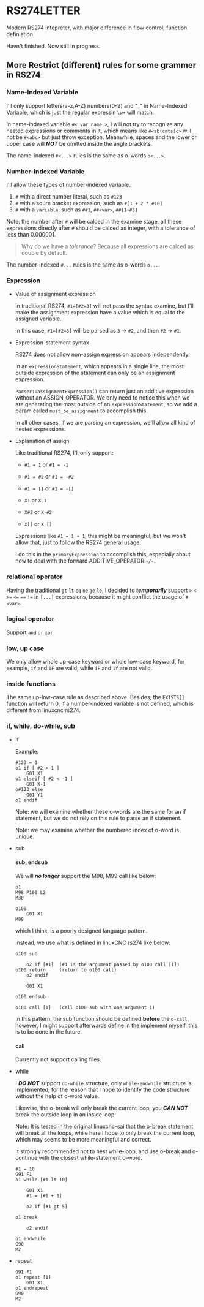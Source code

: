 # RS274LETTER

Modern RS274 intepreter, with major difference in flow control, function definiation.

Havn't finished.
Now still in progress.

## More Restrict (different) rules for some grammer in RS274

### Name-Indexed Variable

I'll only support letters(a-z,A-Z) numbers(0-9) and "_" in Name-Indexed Variable,
which is just the regular expressin `\w+` will match.

In name-indexed variable `#<_var_name_>`, I will not try to recognize any nested 
expressions or comments in it, which means like `#<ab(cmts)c>` will not be `#<abc>` 
but just throw exception. Meanwhile, spaces and the lower or upper case will
***NOT*** be omitted inside the angle brackets.

The name-indexed `#<...>` rules is the same as o-words `o<...>`.

### Number-Indexed Variable

I'll allow these types of number-indexed variable.

1. `#` with a direct number literal, such as `#123`
2. `#` with a squre bracket expression, such as `#[1 + 2 * #10]`
3. `#` with a `variable`, such as `##1`, `##<var>`, `##[1+#3]`

Note: the number after `#` will be calced in the examine stage, all these expressions 
directly after `#` should be calced as integer, with a tolerance of less than 0.000001.

> Why do we have a *tolerance*? Because all expressions are calced as double by default.

The number-indexed `#...` rules is the same as o-words `o...`.

### Expression

- Value of assignment expression
  
    In traditional RS274, `#1=[#2=3]` will not pass the syntax examine, but I'll make the
    assignment expression have a value which is equal to the assigned variable. 

    In this case, `#1=[#2=3]` will be parsed as `3` -> `#2`, and then `#2` -> `#1`.

- Expression-statement syntax
    
    RS274 does not allow non-assign expression appears independently.

    In an `expressionStatement`, which appears in a single line, the most outside expression
    of the statement can only be an assignment expression.

    `Parser::assignmentExpression()`  can return just an additive expression without an ASSIGN_OPERATOR. We only need to notice this when we are generating the most outside
    of an `expressionStatement`, so we add a param called `must_be_assignment` to 
    accomplish this. 

    In all other cases, if we are parsing an expression, we'll allow all kind of nested
    expressions.

- Explanation of assign
    
    Like traditional RS274, I'll only support:

    - `#1 = 1` or `#1 = -1`
    - `#1 = #2` or `#1 = -#2`
    - `#1 = []` or `#1 = -[]`

    - `X1` or `X-1`
    - `X#2` or `X-#2`
    - `X[]` or `X-[]`

    Expressions like `#1 = 1 + 1`, this might be meaningful, but we won't allow that,
    just to follow the RS274 general usage.

    I do this in the `primaryExpression` to accomplish this, especially about how to
    deal with the forward ADDITIVE_OPERATOR `+/-`.


### relational operator

Having the traditional `gt` `lt` `eq` `ne` `ge` `le`,
I decided to ***temporarily*** support `>` `<` `>=` `<=` `==` `!=` in `[...]` expressions, because it might conflict the usage of `#<var>`.

### logical operator

Support `and` `or` `xor`

### low, up case

We only allow whole up-case keyword or whole low-case keyword, for example, `if` and `IF` are valid,
while `iF` and `If` are not valid.

### inside functions

The same up-low-case rule as described above. Besides, the `EXISTS[]` function will return 0,
if a number-indexed variable is not defined, which is different from linuxcnc rs274.


### if, while, do-while, sub

- if

    Example:

    ```
    #123 = 1
    o1 if [ #2 > 1 ] 
        G01 X1
    o1 elseif [ #2 < -1 ]
        G01 X-1
    o#123 else
        G01 Y1
    o1 endif
    ```

    Note: we will examine whether these o-words are the same for an if statement,
    but we do not rely on this rule to parse an if statement.

    Note: we may examine whether the numbered index of o-word is unique.

- sub

    #### sub, endsub

    We will ***no longer*** support the M98, M99 call like below:

    ```
    o1
    M98 P100 L2
    M30

    o100
        G01 X1
    M99
    ```

    which I think, is a poorly designed language pattern.

    Instead, we use what is defined in linuxCNC rs274 like below:

    ```
    o100 sub

        o2 if [#1]  (#1 is the argument passed by o100 call [1])
    o100 return     (return to o100 call)
        o2 endif

        G01 X1

    o100 endsub

    o100 call [1]   (call o100 sub with one argument 1)

    ```

    In this pattern, the sub function should be defined **before** the `o-call`,
    however, I might support afterwards define in the implement myself, this 
    is to be done in the future.

    #### call

    Currently not support calling files.

- while

    I ***DO NOT*** support `do-while` structure, only `while-endwhile` structure
    is implemented, for the reason that I hope to identify the code structure without
    the help of o-word value.

    Likewise, the o-break will only break the current loop, you ***CAN NOT*** break the
    outside loop in an inside loop!

    Note: It is tested in the original linuxcnc-sai that the o-break statement will break
    all the loops, while here I hope to only break the current loop, which may seems to be
    more meaningful and correct.

    It strongly recommended not to nest while-loop, and use o-break and o-continue with the 
    closest while-statement o-word.

    ```
    #1 = 10
    G91 F1
    o1 while [#1 lt 10]
    
        G01 X1
        #1 = [#1 + 1]
        
        o2 if [#1 gt 5]

    o1 break

        o2 endif
    
    o1 endwhile
    G90
    M2
    ```

- repeat

    ```
    G91 F1
    o1 repeat [1]
        G01 X1
    o1 endrepeat
    G90
    M2
    ```